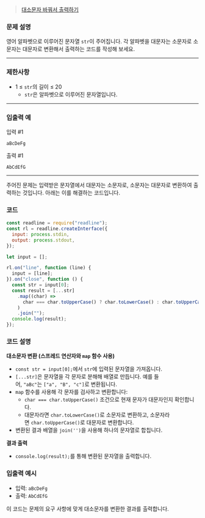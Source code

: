 > [대소문자 바꿔서 출력하기](https://school.programmers.co.kr/learn/courses/30/lessons/181949)

### **문제 설명**

영어 알파벳으로 이루어진 문자열 `str`이 주어집니다. 각 알파벳을 대문자는 소문자로 소문자는 대문자로 변환해서 출력하는 코드를 작성해 보세요.

---

### 제한사항

- 1 ≤ `str`의 길이 ≤ 20
  - `str`은 알파벳으로 이루어진 문자열입니다.

---

### 입출력 예

입력 #1

`aBcDeFg`

출력 #1

`AbCdEfG`

---

주어진 문제는 입력받은 문자열에서 대문자는 소문자로, 소문자는 대문자로 변환하여 출력하는 것입니다. 아래는 이를 해결하는 코드입니다.

### 코드

```jsx
const readline = require("readline");
const rl = readline.createInterface({
  input: process.stdin,
  output: process.stdout,
});

let input = [];

rl.on("line", function (line) {
  input = [line];
}).on("close", function () {
  const str = input[0];
  const result = [...str]
    .map((char) =>
      char === char.toUpperCase() ? char.toLowerCase() : char.toUpperCase()
    )
    .join("");
  console.log(result);
});
```

### 코드 설명

**대소문자 변환 (스프레드 연산자와 `map` 함수 사용)**

- `const str = input[0];`에서 `str`에 입력된 문자열을 가져옵니다.
- `[...str]`은 문자열을 각 문자로 분해해 배열로 만듭니다. 예를 들어, `"aBc"`는 `["a", "B", "c"]`로 변환됩니다.
- `map` 함수를 사용해 각 문자를 검사하고 변환합니다:
  - `char === char.toUpperCase()` 조건으로 현재 문자가 대문자인지 확인합니다.
  - 대문자라면 `char.toLowerCase()`로 소문자로 변환하고, 소문자라면 `char.toUpperCase()`로 대문자로 변환합니다.
- 변환된 결과 배열을 `join('')`을 사용해 하나의 문자열로 합칩니다.

**결과 출력**

- `console.log(result);`를 통해 변환된 문자열을 출력합니다.

### 입출력 예시

- 입력: `aBcDeFg`
- 출력: `AbCdEfG`

이 코드는 문제의 요구 사항에 맞게 대소문자를 변환한 결과를 출력합니다.
